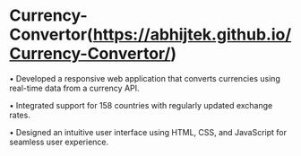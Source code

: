 # Currency-Convertor(https://abhijtek.github.io/Currency-Convertor/)

• Developed a responsive web application that converts currencies using real-time data from a currency API.

• Integrated support for 158 countries with regularly updated exchange rates.

• Designed an intuitive user interface using HTML, CSS, and JavaScript for seamless user experience.


